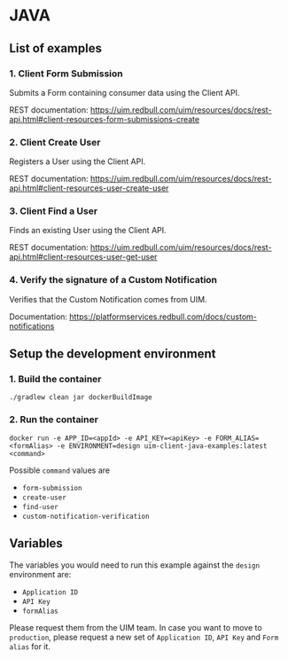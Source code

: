 # JAVA

## List of examples

### 1. Client Form Submission
Submits a Form containing consumer data using the Client API.

REST documentation: https://uim.redbull.com/uim/resources/docs/rest-api.html#client-resources-form-submissions-create

### 2. Client Create User

Registers a User using the Client API.

REST documentation: https://uim.redbull.com/uim/resources/docs/rest-api.html#client-resources-user-create-user

### 3. Client Find a User

Finds an existing User using the Client API.

REST documentation: https://uim.redbull.com/uim/resources/docs/rest-api.html#client-resources-user-get-user

### 4. Verify the signature of a Custom Notification

Verifies that the Custom Notification comes from UIM.

Documentation: https://platformservices.redbull.com/docs/custom-notifications

## Setup the development environment
### 1. Build the container
`./gradlew clean jar dockerBuildImage`
 
### 2. Run the container
`docker run -e APP_ID=<appId> -e API_KEY=<apiKey> -e FORM_ALIAS=<formAlias> -e ENVIRONMENT=design uim-client-java-examples:latest <command>`

Possible `command` values are
* `form-submission`
* `create-user`
* `find-user`
* `custom-notification-verification`

## Variables

The variables you would need to run this example against the `design` environment are:
* `Application ID`
* `API Key`
* `formAlias`

Please request them from the UIM team. In case you want to move to `production`, please request a new set of `Application ID`, `API Key` and `Form alias` for it.
